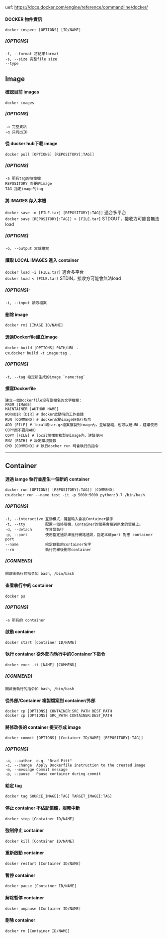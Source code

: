 uef: https://docs.docker.com/engine/reference/commandline/docker/

#### DOCKER 物件資訊
`docker inspect [OPTIONS] [ID/NAME]`
#####  [OPTIONS]
```
-f, --format 將結果format
-s, --size 完整file size
--type
```

## Image

#### 確認目前 images
`docker images`
##### [OPTIONS]
```
-a 完整資訊
-q 只列出ID  
```

#### 從 ducker hub下載 image
`docker pull [OPTIONS] [REPOSITORY[:TAG]]`
#####  [OPTIONS]
```
-a 所有tag的映像檔
REPOSITORY 需要的image
TAG 指定image的tag
```

#### 將 IMAGES 存入本機
`docker save -o [FILE.tar] [REPOSITORY[:TAG]]` 適合多平台  
`docker save [REPOSITORY[:TAG]] > [FILE.tar]` STDOUT，接收方可能會無法load
##### [OPTIONS]
```
-o, --output 寫成檔案
```

#### 讀取 LOCAL IMAGES 進入 container
`docker load -i [FILE.tar]` 適合多平台  
`docker load < [FILE.tar]` STDIN，接收方可能會無法load

##### [OPTIONS]:
```
-i, --input 讀取檔案
```

#### 刪除 image
`docker rmi [IMAGE ID/NAME]`

#### 透過Dockerfile建立image
`docker build [OPTIONS] PATH/URL .`  
ex.`docker build -t image:tag .`

##### [OPTIONS]
```
-t, --tag 給定新生成的image `name:tag`  
```

#### 撰寫Dockerfile
```
建立一個Dockerfile沒有副檔名的文字檔案:
FROM [IMAGE]
MAINTAINER [AUTHOR NAME]
WORKDIR [DIR] # docker啟動時的工作目錄
RUN [COMMEND] # docker起動image時執行指令
ADD [FILE] # local端tar.gz檔案複製到image內，並解壓縮，也可以是URL，建議使用COPY而不要用ADD
COPY [FILE] # local端檔案複製到image內，建議使用
ENV [PATH] # 設定環境變數
CMD [COMMEND] # 執行docker run 時會執行的指令
```


******
## Container

#### 透過 iamge 執行並產生一個新的 container
`docker run [OPTIONS] [REPOSITORY[:TAG]] [COMMEND]`  
ex.`docker run --name test -it -p 5000:5000 python:3.7 /bin/bash`

##### [OPTIONS]
```
-i, --interactive 互動模式，鍵盤輸入會被Container接手
-t, --tty         配置一個終端機，Container的螢幕會接到原來的螢幕上。
-d, --detach      在背景執行
-p, --port        使用指定通訊埠進行網路通訊，指定本機port 對應 container port
--name            給定啟動的container名字
--rm              執行完畢後刪除container
```
##### [COMMEND]
```
開啟後執行的指令如 bash, /bin/bash
```
#### 查看執行中的 container
`docker ps`
##### [OPTIONS]
```
-a 所有的 container
```

#### 啟動 container
`docker start [Container ID/NAME]`

#### 執行 container 從外部向執行中的Container下指令
`docker exec -it [NAME] [COMMEND]`
##### [COMMEND]
```
開啟後執行的指令如 bash, /bin/bash
```

#### 從外部/Container 複製檔案到 container/外部
`docker cp [OPTIONS] CONTAINER:SRC_PATH DEST_PATH`  
`docker cp [OPTIONS] SRC_PATH CONTAINER:DEST_PATH`

#### 將修改後的 container 提交存成 image
`docker commit [OPTIONS] [Container ID/NAME] [REPOSITORY[:TAG]]`
##### [OPTIONS]
```
-a, --author  e.g. "Brad Pitt"
-c, --change  Apply Dockerfile instruction to the created image
-m, --message Commit message
-p, --pause   Pause container during commit
```

#### 給定 tag
`docker tag SOURCE_IMAGE[:TAG] TARGET_IMAGE[:TAG]`

#### 停止 container 不佔記憶體，服務中斷
`docker stop [Container ID/NAME]`

#### 強制停止 container
`docker kill [Container ID/NAME]`

#### 重新啟動 container
`docker restart [Container ID/NAME]`

#### 暫停 container
`docker pause [Container ID/NAME]`

#### 解除暫停 container
`docker unpause [Container ID/NAME]`

#### 刪除 container
`docker rm [Container ID/NAME]`
